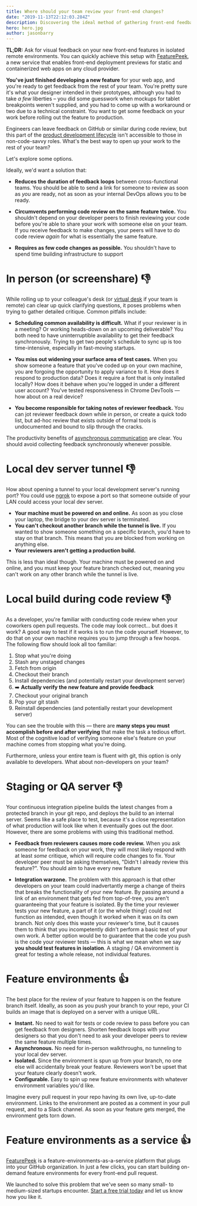 ```yaml
---
title: Where should your team review your front-end changes?
date: "2019-11-13T22:12:03.284Z"
description: Discovering the ideal method of gathering front-end feedback from your team — and the tools for collecting it
hero: hero.jpg
author: jasonbarry
---
```


<!--_This article intended to be read by front-end engineers, full-stack engineers, and web developer generalists._-->

**TL;DR:** Ask for visual feedback on your new front-end features in isolated remote environments. You can quickly achieve this setup with [FeaturePeek](https://featurepeek.com), a new service that enables front-end deployment previews for static and containerized web apps on any cloud provider.

**You've just finished developing a new feature** for your web app, and you're ready to get feedback from the rest of your team. You're pretty sure it's what your designer intended in their prototypes, although you had to take *a few* liberties – you did some guesswork when mockups for tablet breakpoints weren't supplied, and you had to come up with a workaround or two due to a technical constraint. You want to get some feedback on your work before rolling out the feature to production. 

Engineers can leave feedback on GitHub or similar during code review, but this part of the [product development lifecycle](https://blog.ycombinator.com/product-development-cycle-fundamentals/) isn't accessible to those in non-code-savvy roles. What's the best way to open up your work to the rest of your team? 

Let's explore some options.

Ideally, we'd want a solution that: 

- **Reduces the duration of feedback loops** between cross-functional teams. You should be able to send a link for someone to review as soon as *you* are ready, not as soon as your internal DevOps allows you to be ready.

- **Circumvents performing code review on the same feature twice.** You shouldn't depend on your developer peers to finish reviewing your code before you're able to share your work with someone else on your team. If you receive feedback to make changes, your peers will have to do code review *again* for what is essentially the same feature.

- **Requires as few code changes as possible.** You shouldn't have to spend time building infrastructure to support

<!--In this article, we'll explore solutions to two questions:-->

<!--**What is the ideal method of gathering front-end feedback from your team?** Do you get feedback from stakeholders in-person as you develop? Or is it preferred to have them test on their own machines? Do you lean on CI to pass and then manually verify when the build lands on the server? 

**What tools do you use to collect feedback?** Do you create an ad-hoc todo list of feedback items? Do you track progress in the original ticket, or do you create a follow-up ticket that contains received feedback? 
-->

# In person (or screenshare) 👎

While rolling up to your colleague's desk (or [virtual desk](https://tandem.chat) if your team is remote) can clear up quick clarifying questions, it poses problems when trying to gather detailed critique. Common pitfalls include: 

- **Scheduling common availability is difficult.** What if your reviewer is in a meeting? Or working heads-down on an upcoming deliverable? You both need to have uninterruptible availability to get their feedback synchronously. Trying to get two people's schedule to sync up is too time-intensive, especially in fast-moving startups. 

<!--Moreover, you risk interrupting your reviewer's [flow](https://en.wikipedia.org/wiki/Flow_(psychology)). Think of the context switching that needs to happen when juggling their tasks plus a surprise visit from you. -->

- **You miss out widening your surface area of test cases.** When you show someone a feature that you've coded up on your own machine, you are forgoing the opportunity to apply variance to it.  How does it respond to production data? Does it require a font that is only installed locally? How does it behave when you're logged in under a different user account? You've tested responsiveness in Chrome DevTools &mdash; how about on a real device? 

- **You become responsible for taking notes of reviewer feedback.** You can jot reviewer feedback down while in person, or create a quick todo list, but ad-hoc review that exists outside of formal tools is undocumented and bound to slip through the cracks. 

The productivity benefits of [asynchronous communication](https://blog.remote.com/why-you-should-be-doing-async-work/) are clear. You should avoid collecting feedback synchronously whenever possible.

# Local dev server tunnel 👎

How about opening a tunnel to your local development server's running port? You could use [ngrok](https://ngrok.com) to expose a port so that someone outside of your LAN could access your local dev server. 

- **Your machine must be powered on and online.** As soon as you close your laptop, the bridge to your dev server is terminated. 
- **You can't checkout another branch while the tunnel is live.** If you wanted to show someone something on a specific branch, you'd have to stay on that branch. This means that you are blocked from working on anything else.
- **Your reviewers aren't getting a production build.** 

This is less than ideal though. Your machine must be powered on and online, and you must keep your feature branch checked out, meaning you can't work on any other branch while the tunnel is live.

# Local build during code review 👎

As a developer, you're familiar with conducting code review when your coworkers open pull requests. The code may look correct... but does it work? A good way to test if it works is to run the code yourself. However, to do that on your own machine requires you to jump through a few hoops. The following flow should look all too familiar:

1. Stop what you're doing 
2. Stash any unstaged changes
3. Fetch from origin
4. Checkout their branch
5. Install dependencies (and potentially restart your development server)
6. ➡️ **Actually verify the new feature and provide feedback**
7. Checkout your original branch
8. Pop your git stash
9. Reinstall dependencies (and potentially restart your development server)

You can see the trouble with this &mdash; there are **many steps you must accomplish before and after verifying** that make the task a tedious effort. Most of the cognitive load of verifying someone else's feature on your machine comes from stopping what you're doing. 

Furthermore, unless your entire team is fluent with git, this option is only available to developers. What about non-developers on your team?

# Staging or QA server 👎

Your continuous integration pipeline builds the latest changes from a protected branch in your git repo, and deploys the build to an internal server. Seems like a safe place to test, because it's a close representation of what production will look like when it eventually goes out the door. However, there are some problems with using this traditional method. 

- **Feedback from reviewers causes more code review.** When you ask someone for feedback on your work, they will most likely respond with at least *some* critique, which will require code changes to fix.  Your developer peer must be asking themselves, "Didn't I already review this feature?". You should aim to have every new feature 

- **Integration warzone.** The problem with this approach is that other developers on your team could inadvertantly merge a change of theirs that breaks the functionality of your new feature. By passing around a link of an environment that gets fed from top-of-tree, you aren't guaranteeing that your feature is isolated. By the time your reviewer tests your new feature, a part of it (or the whole thing!) could not function as intended, even though it worked when it was on its own branch. Not only does this waste your reviewer's time, but it causes them to think that you incompetently didn't perform a basic test of your own work. A better option would be to guarantee that the code you push is the code your reviewer tests &mdash; this is what we mean when we say **you should test features in isolation**. A staging / QA environment is great for testing a whole release, not individual features. 

# Feature environments 👍

The best place for the review of your feature to happen is on the feature branch itself. Ideally, as soon as you push your branch to your repo, your CI builds an image that is deployed on a server with a unique URL.

<!--Developing this solution in-house-->

* **Instant.** No need to wait for tests or code review to pass before you can get feedback from designers. Shorten feedback loops with your designers so that you don't need to ask your developer peers to review the same feature multiple times.
* **Asynchronous.** No need for in-person walkthroughs, no tunneling to your local dev server.
* **Isolated.** Since the environment is spun up from your branch, no one else will accidentally break your feature. Reviewers won't be upset that your feature clearly doesn't work. 
* **Configurable.** Easy to spin up new feature environments with whatever environment variables you'd like. 

Imagine every pull request in your repo having its own live, up-to-date environment. Links to the environment are posted as a comment in your pull request, and to a Slack channel. As soon as your feature gets merged, the environment gets torn down.

# Feature environments as a service 👍

[FeaturePeek](https://featurepeek.com) is a feature-environments-as-a-service platform that plugs into your GitHub organization. In just a few clicks, you can start building on-demand feature environments for every front-end pull request.

We launched to solve this problem that we've seen so many small- to medium-sized startups encounter. [Start a free trial today](https://dashboard.featurepeek.com) and let us know how you like it.